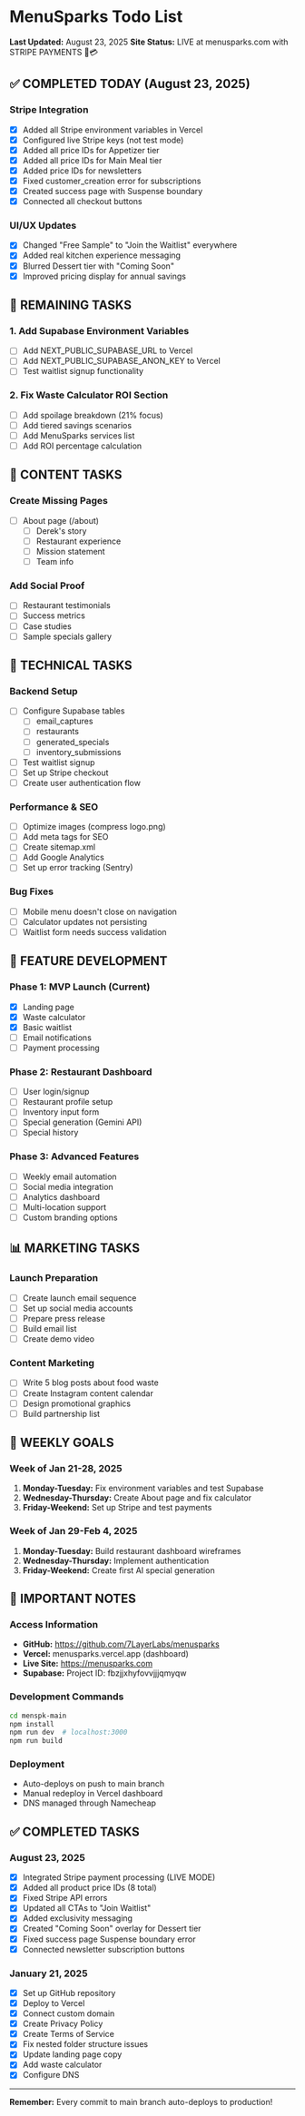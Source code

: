 # MenuSparks Todo List
**Last Updated:** August 23, 2025
**Site Status:** LIVE at menusparks.com with STRIPE PAYMENTS 🎉💳

## ✅ COMPLETED TODAY (August 23, 2025)

### Stripe Integration
- [x] Added all Stripe environment variables in Vercel
- [x] Configured live Stripe keys (not test mode)
- [x] Added all price IDs for Appetizer tier
- [x] Added all price IDs for Main Meal tier
- [x] Added price IDs for newsletters
- [x] Fixed customer_creation error for subscriptions
- [x] Created success page with Suspense boundary
- [x] Connected all checkout buttons

### UI/UX Updates
- [x] Changed "Free Sample" to "Join the Waitlist" everywhere
- [x] Added real kitchen experience messaging
- [x] Blurred Dessert tier with "Coming Soon"
- [x] Improved pricing display for annual savings

## 🔧 REMAINING TASKS

### 1. Add Supabase Environment Variables
- [ ] Add NEXT_PUBLIC_SUPABASE_URL to Vercel
- [ ] Add NEXT_PUBLIC_SUPABASE_ANON_KEY to Vercel
- [ ] Test waitlist signup functionality

### 2. Fix Waste Calculator ROI Section
- [ ] Add spoilage breakdown (21% focus)
- [ ] Add tiered savings scenarios
- [ ] Add MenuSparks services list
- [ ] Add ROI percentage calculation

## 📝 CONTENT TASKS

### Create Missing Pages
- [ ] About page (/about)
  - [ ] Derek's story
  - [ ] Restaurant experience
  - [ ] Mission statement
  - [ ] Team info

### Add Social Proof
- [ ] Restaurant testimonials
- [ ] Success metrics
- [ ] Case studies
- [ ] Sample specials gallery

## 🔧 TECHNICAL TASKS

### Backend Setup
- [ ] Configure Supabase tables
  - [ ] email_captures
  - [ ] restaurants
  - [ ] generated_specials
  - [ ] inventory_submissions
- [ ] Test waitlist signup
- [ ] Set up Stripe checkout
- [ ] Create user authentication flow

### Performance & SEO
- [ ] Optimize images (compress logo.png)
- [ ] Add meta tags for SEO
- [ ] Create sitemap.xml
- [ ] Add Google Analytics
- [ ] Set up error tracking (Sentry)

### Bug Fixes
- [ ] Mobile menu doesn't close on navigation
- [ ] Calculator updates not persisting
- [ ] Waitlist form needs success validation

## 🚀 FEATURE DEVELOPMENT

### Phase 1: MVP Launch (Current)
- [x] Landing page
- [x] Waste calculator
- [x] Basic waitlist
- [ ] Email notifications
- [ ] Payment processing

### Phase 2: Restaurant Dashboard
- [ ] User login/signup
- [ ] Restaurant profile setup
- [ ] Inventory input form
- [ ] Special generation (Gemini API)
- [ ] Special history

### Phase 3: Advanced Features
- [ ] Weekly email automation
- [ ] Social media integration
- [ ] Analytics dashboard
- [ ] Multi-location support
- [ ] Custom branding options

## 📊 MARKETING TASKS

### Launch Preparation
- [ ] Create launch email sequence
- [ ] Set up social media accounts
- [ ] Prepare press release
- [ ] Build email list
- [ ] Create demo video

### Content Marketing
- [ ] Write 5 blog posts about food waste
- [ ] Create Instagram content calendar
- [ ] Design promotional graphics
- [ ] Build partnership list

## 🎯 WEEKLY GOALS

### Week of Jan 21-28, 2025
1. **Monday-Tuesday:** Fix environment variables and test Supabase
2. **Wednesday-Thursday:** Create About page and fix calculator
3. **Friday-Weekend:** Set up Stripe and test payments

### Week of Jan 29-Feb 4, 2025
1. **Monday-Tuesday:** Build restaurant dashboard wireframes
2. **Wednesday-Thursday:** Implement authentication
3. **Friday-Weekend:** Create first AI special generation

## 📌 IMPORTANT NOTES

### Access Information
- **GitHub:** https://github.com/7LayerLabs/menusparks
- **Vercel:** menusparks.vercel.app (dashboard)
- **Live Site:** https://menusparks.com
- **Supabase:** Project ID: fbzjjxhyfovvjjjqmyqw

### Development Commands
```bash
cd menspk-main
npm install
npm run dev  # localhost:3000
npm run build
```

### Deployment
- Auto-deploys on push to main branch
- Manual redeploy in Vercel dashboard
- DNS managed through Namecheap

## ✅ COMPLETED TASKS

### August 23, 2025
- [x] Integrated Stripe payment processing (LIVE MODE)
- [x] Added all product price IDs (8 total)
- [x] Fixed Stripe API errors
- [x] Updated all CTAs to "Join Waitlist"
- [x] Added exclusivity messaging
- [x] Created "Coming Soon" overlay for Dessert tier
- [x] Fixed success page Suspense boundary error
- [x] Connected newsletter subscription buttons

### January 21, 2025
- [x] Set up GitHub repository
- [x] Deploy to Vercel
- [x] Connect custom domain
- [x] Create Privacy Policy
- [x] Create Terms of Service
- [x] Fix nested folder structure issues
- [x] Update landing page copy
- [x] Add waste calculator
- [x] Configure DNS

---

**Remember:** Every commit to main branch auto-deploys to production!